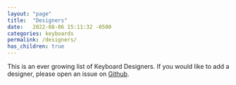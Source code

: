 ```yaml
---
layout: "page"
title:  "Designers"
date:   2022-08-06 15:11:32 -0500
categories: keyboards
permalink: /designers/
has_children: true
---
```

This is an ever growing list of Keyboard Designers. If you would like to add a designer, please open an issue on [Github](https://github.com/patrickgil/The-Keyboard-Catalogue/issues).

<!---
<details open markdown="block">
  <summary>
    Table of contents
  </summary>
  {: .text-delta }
1. TOC
{:toc}
</details>
--->
